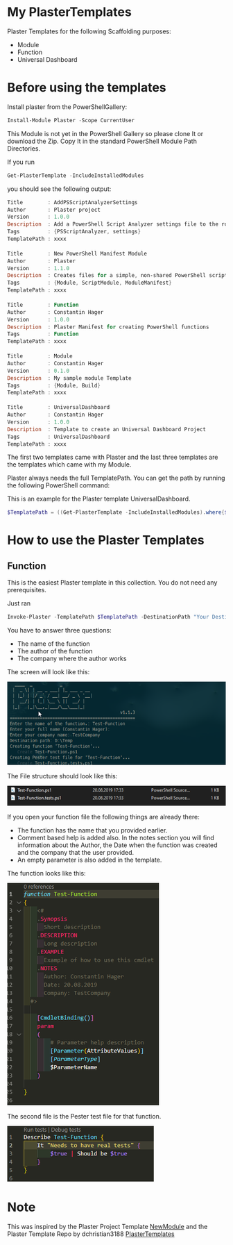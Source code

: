 
# My PlasterTemplates

Plaster Templates for the following Scaffolding purposes:

- Module
- Function
- Universal Dashboard

# Before using the templates

Install plaster from the PowerShellGallery:

```powershell
Install-Module Plaster -Scope CurrentUser
```

This Module is not yet in the PowerShell Gallery so please clone It or download the Zip.
Copy It in the standard PowerShell Module Path Directories.

If you run

```powershell
Get-PlasterTemplate -IncludeInstalledModules
```

you should see the following output:

```powershell
Title        : AddPSScriptAnalyzerSettings
Author       : Plaster project
Version      : 1.0.0
Description  : Add a PowerShell Script Analyzer settings file to the root of your workspace.
Tags         : {PSScriptAnalyzer, settings}
TemplatePath : xxxx

Title        : New PowerShell Manifest Module
Author       : Plaster
Version      : 1.1.0
Description  : Creates files for a simple, non-shared PowerShell script module.
Tags         : {Module, ScriptModule, ModuleManifest}
TemplatePath : xxxx

Title        : Function
Author       : Constantin Hager
Version      : 1.0.0
Description  : Plaster Manifest for creating PowerShell functions
Tags         : Function
TemplatePath : xxxx

Title        : Module
Author       : Constantin Hager
Version      : 0.1.0
Description  : My sample module Template
Tags         : {Module, Build}
TemplatePath : xxxx

Title        : UniversalDashboard
Author       : Constantin Hager
Version      : 1.0.0
Description  : Template to create an Universal Dashboard Project
Tags         : UniversalDashboard
TemplatePath : xxxx
```

The first two templates came with Plaster and the last three templates are
the templates which came with my Module.

Plaster always needs the full TemplatePath. You can get the path by running the following PowerShell command:

This is an example for the Plaster template UniversalDashboard.

```powershell
$TemplatePath = ((Get-PlasterTemplate -IncludeInstalledModules).where{$_.Title -eq "UniversalDashboard"}).TemplatePath
```

# How to use the Plaster Templates

## Function

This is the easiest Plaster template in this collection. You do not need any prerequisites.

Just ran

```powershell
Invoke-Plaster -TemplatePath $TemplatePath -DestinationPath "Your Destination"
```

You have to answer three questions:

- The name of the function
- The author of the function
- The company where the author works

The screen will look like this:

![PlasterScreen](Assets/Function/PlasterScreen.png)

The File structure should look like this:

![Function Explorer](Assets/Function/FunctionExplorer.png)

If you open your function file the following things are already there:

- The function has the name that you provided earlier.
- Comment based help is added also. In the notes section you will find information
  about the Author, the Date when the function was created and the company that the
  user provided.
- An empty parameter is also added in the template.

The function looks like this:

![Function](Assets/Function/Function.png)

The second file is the Pester test file for that function.

![Pester Test](Assets/Function/Test.png)

# Note

This was inspired by the Plaster Project Template [NewModule](https://github.com/PowerShell/Plaster/tree/master/examples/NewModule)
and the Plaster Template Repo by dchristian3188 [PlasterTemplates](https://github.com/dchristian3188/PlasterTemplates)
